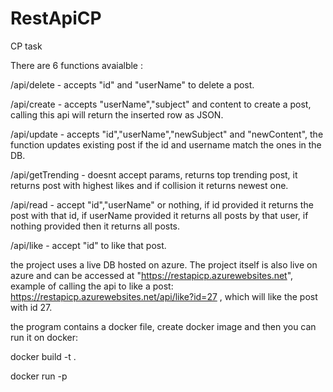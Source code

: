 # RestApiCP
CP task


There are 6 functions avaialble : 

/api/delete - accepts "id" and "userName" to delete a post.

/api/create - accepts "userName","subject" and content to create a post, calling this api will return the inserted row as JSON.

/api/update - accepts "id","userName","newSubject" and "newContent", the function updates existing post if the id and username match the ones in the DB.

/api/getTrending - doesnt accept params, returns top trending post, it returns post with highest likes and if collision it returns newest one.

/api/read - accept "id","userName" or nothing, if id provided it returns the post with that id, if userName provided it returns all posts by that user, if nothing provided then it returns all posts.

/api/like - accept "id" to like that post.


the project uses a live DB hosted on azure.
The project itself is also live on azure and can be accessed at "https://restapicp.azurewebsites.net", example of calling the api to like a post:
https://restapicp.azurewebsites.net/api/like?id=27 , which will like the post with id 27.

the program contains a docker file, create docker image and then you can run it on docker:

docker build -t <imageName> .
  
docker run  -p <port> <imageName>
